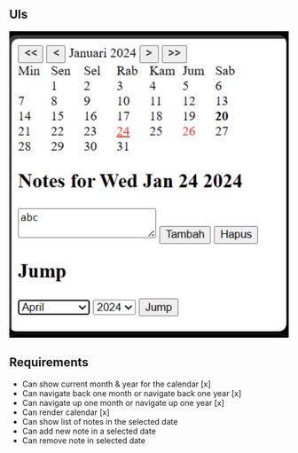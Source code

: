 ## UIs

![Datepicker](datepicker.png)

## Requirements

- Can show current month & year for the calendar [x]
- Can navigate back one month or navigate back one year [x]
- Can navigate up one month or navigate up one year [x]
- Can render calendar [x]
- Can show list of notes in the selected date
- Can add new note in a selected date
- Can remove note in selected date
